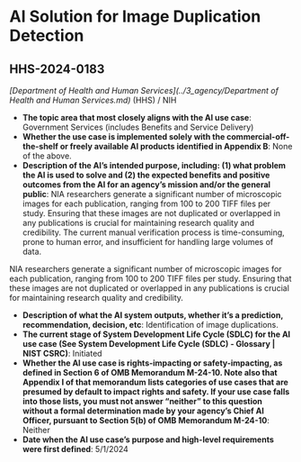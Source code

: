 # AI Solution for Image Duplication Detection
## HHS-2024-0183
_[Department of Health and Human Services](../3_agency/Department of Health and Human Services.md)_ (HHS) / NIH


+ **The topic area that most closely aligns with the AI use case**: Government Services (includes Benefits and Service Delivery)
+ **Whether the use case is implemented solely with the commercial-off-the-shelf or freely available AI products identified in Appendix B**: None of the above.
+ **Description of the AI’s intended purpose, including: (1) what problem the AI is used to solve and (2) the expected benefits and positive outcomes from the AI for an agency’s mission and/or the general public**: NIA researchers generate a significant number of microscopic images for each publication, ranging from 100 to 200 TIFF files per study. Ensuring that these images are not duplicated or overlapped in any publications is crucial for maintaining research quality and credibility. The current manual verification process is time-consuming, prone to human error, and insufficient for handling large volumes of data. 

NIA researchers generate a significant number of microscopic images for each publication, ranging from 100 to 200 TIFF files per study. Ensuring that these images are not duplicated or overlapped in any publications is crucial for maintaining research quality and credibility.
+ **Description of what the AI system outputs, whether it’s a prediction, recommendation, decision, etc**: Identification of image duplications.
+ **The current stage of System Development Life Cycle (SDLC) for the AI use case (See System Development Life Cycle (SDLC) - Glossary | NIST CSRC)**: Initiated
+ **Whether the AI use case is rights-impacting or safety-impacting, as defined in Section 6 of OMB Memorandum M-24-10. Note also that Appendix I of that memorandum lists categories of use cases that are presumed by default to impact rights and safety. If your use case falls into those lists, you must not answer “neither” to this question without a formal determination made by your agency’s Chief AI Officer, pursuant to Section 5(b) of OMB Memorandum M-24-10**: Neither
+ **Date when the AI use case’s purpose and high-level requirements were first defined**: 5/1/2024